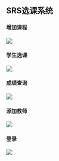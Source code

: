 ## SRS选课系统

#### 增加课程

![](https://github.com/todayi/SRS-system/blob/master/SRS-project-master/%E6%88%AA%E5%9B%BE/%E5%A2%9E%E5%8A%A0%E8%AF%BE%E7%A8%8B.png)

#### 学生选课

![](https://github.com/todayi/SRS-system/blob/master/SRS-project-master/%E6%88%AA%E5%9B%BE/%E5%AD%A6%E7%94%9F%E9%80%89%E8%AF%BE.png)
#### 成绩查询

![](https://github.com/todayi/SRS-system/blob/master/SRS-project-master/%E6%88%AA%E5%9B%BE/%E6%88%90%E7%BB%A9%E6%9F%A5%E8%AF%A2.png)
#### 添加教师

![](https://github.com/todayi/SRS-system/blob/master/SRS-project-master/%E6%88%AA%E5%9B%BE/%E6%B7%BB%E5%8A%A0%E6%95%99%E5%B8%88.png)
#### 登录

![](https://github.com/todayi/SRS-system/blob/master/SRS-project-master/%E6%88%AA%E5%9B%BE/%E7%99%BB%E5%BD%95.png)
